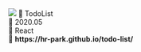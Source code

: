 <img src="https://capsule-render.vercel.app/api?type=wave&color=auto&reversal=true&height=200&section=heade&text=Todolist&textBg=true&fontSize=60&fontColor=auto&animation=fadeIn" />
📝 TodoList<br>
📅 2020.05<br>
🔨 React<br>
🔗 <b>https://hr-park.github.io/todo-list/</b>
